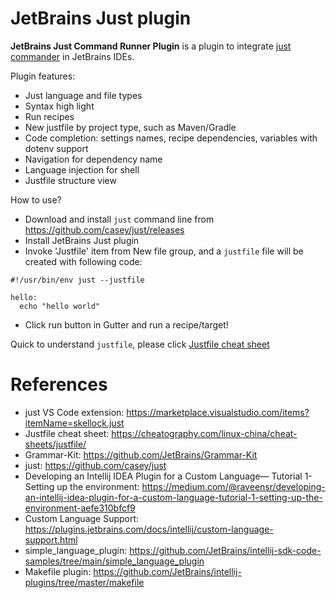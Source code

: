 JetBrains Just plugin
========================

<!-- Plugin description -->
**JetBrains Just Command Runner Plugin** is a plugin to integrate [just commander](https://github.com/casey/just) in JetBrains IDEs.

Plugin features:

* Just language and file types
* Syntax high light
* Run recipes
* New justfile by project type, such as Maven/Gradle
* Code completion: settings names, recipe dependencies, variables with dotenv support
* Navigation for dependency name
* Language injection for shell
* Justfile structure view

How to use?

* Download and install `just` command line from https://github.com/casey/just/releases
* Install JetBrains Just plugin
* Invoke 'Justfile' item from New file group, and a `justfile` file will be created with following code:

```
#!/usr/bin/env just --justfile
                    
hello:
  echo "hello world"
```

* Click run button in Gutter and run a recipe/target!

Quick to understand `justfile`, please click [Justfile cheat sheet](https://cheatography.com/linux-china/cheat-sheets/justfile/)  

<!-- Plugin description end -->

# References
 
* just VS Code extension: https://marketplace.visualstudio.com/items?itemName=skellock.just
* Justfile cheat sheet: https://cheatography.com/linux-china/cheat-sheets/justfile/
* Grammar-Kit: https://github.com/JetBrains/Grammar-Kit
* just: https://github.com/casey/just
* Developing an Intellij IDEA Plugin for a Custom Language— Tutorial 1-Setting up the
  environment: https://medium.com/@raveensr/developing-an-intellij-idea-plugin-for-a-custom-language-tutorial-1-setting-up-the-environment-aefe310bfcf9
* Custom Language Support: https://plugins.jetbrains.com/docs/intellij/custom-language-support.html
* simple_language_plugin: https://github.com/JetBrains/intellij-sdk-code-samples/tree/main/simple_language_plugin
* Makefile plugin: https://github.com/JetBrains/intellij-plugins/tree/master/makefile
